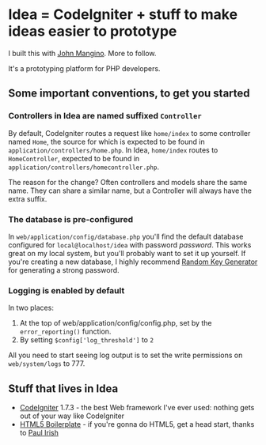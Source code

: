# Idea = CodeIgniter + stuff to make ideas easier to prototype

I built this with [John Mangino](http://twitter.com/johnmangino). More to follow.

It's a prototyping platform for PHP developers.

## Some important conventions, to get you started

### Controllers in Idea are named suffixed `Controller`

By default, CodeIgniter routes a request like `home/index` to some controller named `Home`, the source for which is expected
to be found in `application/controllers/home.php`. In Idea, `home/index` routes to `HomeController`, expected to be found
in `application/controllers/homecontroller.php`. 

The reason for the change? Often controllers and models share the same name. They can share a similar name, but a Controller will
always have the extra suffix.

### The database is pre-configured

In `web/application/config/database.php` you'll find the default database configured for `local@localhost/idea` with password *password*.
This works great on my local system, but you'll probably want to set it up yourself. If you're creating a new database, I highly
recommend [Random Key Generator](http://randomkeygen.com/) for generating a strong password.

### Logging is enabled by default

In two places:

1. At the top of web/application/config/config.php, set by the `error_reporting()` function.
2. By setting `$config['log_threshold']` to `2`

All you need to start seeing log output is to set the write permissions on `web/system/logs` to 777.

## Stuff that lives in Idea

* [CodeIgniter](http://www.codeigniter.com) 1.7.3 - the best Web framework I've ever used: nothing gets out of your way like CodeIgniter
* [HTML5 Boilerplate](http://html5boilerplate.com/) - if you're gonna do HTML5, get a head start, thanks to [Paul Irish](http://paulirish.com/)

